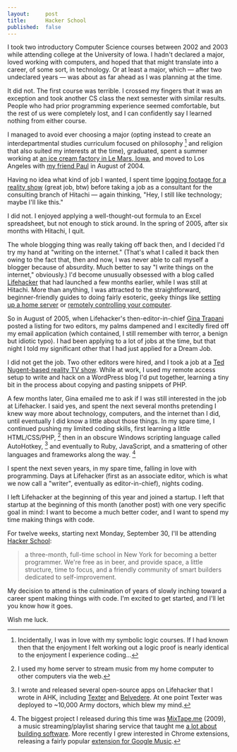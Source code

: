 ```yaml
---
layout:     post
title:      Hacker School
published:  false
---
```


I took two introductory Computer Science courses between 2002 and 2003 while attending college at the University of Iowa. I hadn't declared a major, loved working with computers, and hoped that that might translate into a career, of some sort, in technology. Or at least a major, which — after two undeclared years — was about as far ahead as I was planning at the time.

It did not. The first course was terrible. I crossed my fingers that it was an exception and took another CS class the next semester with similar results. People who had prior programming experience seemed comfortable, but the rest of us were completely lost, and I can confidently say I learned nothing from either course.

I managed to avoid ever choosing a major (opting instead to create an interdepartmental studies curriculum focused on philosophy [^symbolic] and religion that also suited my interests at the time), graduated, spent a summer working at [an ice cream factory in Le Mars, Iowa](http://www.bluebunny.com/), and moved to Los Angeles with [my friend Paul](https://twitter.com/paulrust) in August of 2004. 

Having no idea what kind of job I wanted, I spent time [logging footage for a reality show](http://en.wikipedia.org/wiki/The_Real_Gilligan's_Island) (great job, btw) before taking a job as a consultant for the consulting branch of Hitachi — again thinking, "Hey, I still like technology; maybe I'll like this."

I did not. I enjoyed applying a well-thought-out formula to an Excel spreadsheet, but not enough to stick around. In the spring of 2005, after six months with Hitachi, I quit. 

The whole blogging thing was really taking off back then, and I decided I'd try my hand at "writing on the internet." (That's what I called it back then owing to the fact that, then and now, I was never able to call myself a blogger because of absurdity. Much better to say "I write things on the internet," obviously.) I'd become unusually obsessed with a blog called [Lifehacker](http://lifehacker.com) that had launched a few months earlier, while I was still at Hitachi. More than anything, I was attracted to the straightforward, beginner-friendly guides to doing fairly esoteric, geeky things like [setting up a home server](http://lifehacker.com/124212/geek-to-live--how-to-set-up-a-personal-home-web-server) or [remotely controlling your computer](http://lifehacker.com/125607/geek-to-live--how-to-control-your-home-computer-from-anywhere). 

So in August of 2005, when Lifehacker's then-editor-in-chief [Gina Trapani](https://twitter.com/ginatrapani) posted a listing for two editors, my palms dampened and I excitedly fired off my email application (which contained, I still remember with terror, a benign but idiotic typo). I had been applying to a lot of jobs at the time, but that night I told my significant other that I had just applied for a Dream Job.

I did not get the job. Two other editors were hired, and I took a job at a [Ted Nugent-based reality TV show](http://www.thesportsmanchannel.com/programming/descriptions/description.php?ID=579). While at work, I used my remote access setup to write and hack on a WordPress blog I'd put together, learning a tiny bit in the process about copying and pasting snippets of PHP.

A few months later, Gina emailed me to ask if I was still interested in the job at Lifehacker. I said yes, and spent the next several months pretending I knew way more about technology, computers, and the internet than I did, until eventually I did know a little about those things. In my spare time, I continued pushing my limited coding skills, first learning a little HTML/CSS/PHP, [^streaming] then in an obscure Windows scripting language called AutoHotkey, [^ahk] and eventually to Ruby, JavaScript, and a smattering of other languages and frameworks along the way. [^other]

I spent the next seven years, in my spare time, falling in love with programming. Days at Lifehacker (first as an associate editor, which is what we now call a "writer", eventually as editor-in-chief), nights coding.

I left Lifehacker at the beginning of this year and joined a startup. I left that startup at the beginning of this month (another post) with one very specific goal in mind: I want to become a much better coder, and I want to spend my time making things with code.

For twelve weeks, starting next Monday, September 30, I'll be attending [Hacker School](https://www.hackerschool.com/):

> a three-month, full-time school in New York for becoming a better programmer. We're free as in beer, and provide space, a little structure, time to focus, and a friendly community of smart builders dedicated to self-improvement.

My decision to attend is the culmination of years of slowly inching toward a career spent making things with code. I'm excited to get started, and I'll let you know how it goes.

Wish me luck.

[^symbolic]: Incidentally, I was in love with my symbolic logic courses. If I had known then that the enjoyment I felt working out a logic proof is nearly identical to the enjoyment I experience coding...
[^streaming]: I used my home server to stream music from my home computer to other computers via the web.
[^ahk]: I wrote and released several open-source apps on Lifehacker that I wrote in AHK, including [Texter](http://lifehacker.com/238306/lifehacker-code-texter-windows) and [Belvedere](http://lifehacker.com/341950/belvedere-automates-your-self+cleaning-pc). At one point Texter was deployed to ~10,000 Army doctors, which blew my mind.
[^other]: The biggest project I released during this time was [MixTape.me](http://mixtape.me) (2009), a music streaming/playlist sharing service that taught me [a lot about building software](http://lifehacker.com/5336113/how-to-build-a-web-application-from-scratch-with-no-experience). More recently I grew interested in Chrome extensions, releasing a fairly popular [extension for Google Music](https://chrome.google.com/webstore/detail/music-plus-for-google-pla/ipfnecmlncaiipncipkgijboddcdmego?hl=en-US).